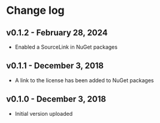 Change log
==========

## v0.1.2 - February 28, 2024
 * Enabled a SourceLink in NuGet packages

## v0.1.1 - December 3, 2018
 * A link to the license has been added to NuGet packages

## v0.1.0 - December 3, 2018
 * Initial version uploaded